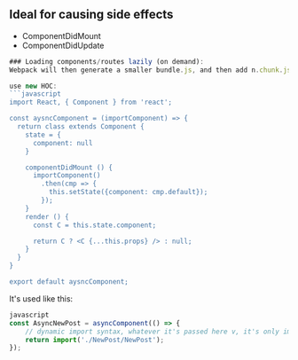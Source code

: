 ## Ideal for causing side effects
- ComponentDidMount
- ComponentDidUpdate

```javascript
### Loading components/routes lazily (on demand):
Webpack will then generate a smaller bundle.js, and then add n.chunk.js lazily.

use new HOC:
```javascript
import React, { Component } from 'react';

const aysncComponent = (importComponent) => {
  return class extends Component {
    state = {
      component: null
    }

    componentDidMount () {
      importComponent()
        .then(cmp => {
          this.setState({component: cmp.default});
        });
    }
    render () {
      const C = this.state.component;

      return C ? <C {...this.props} /> : null;
    }
  }
}

export default aysncComponent;
```

It's used like this:

```javascript
javascript
const AsyncNewPost = asyncComponent(() => {
    // dynamic import syntax, whatever it's passed here v, it's only imported when that function is executed
    return import('./NewPost/NewPost');
});
```
